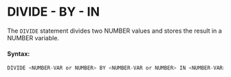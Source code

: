# DIVIDE - BY - IN

The `DIVIDE` statement divides two NUMBER values and stores the result in a NUMBER variable.

#### Syntax:

```c
DIVIDE <NUMBER-VAR or NUMBER> BY <NUMBER-VAR or NUMBER> IN <NUMBER-VAR>
```

